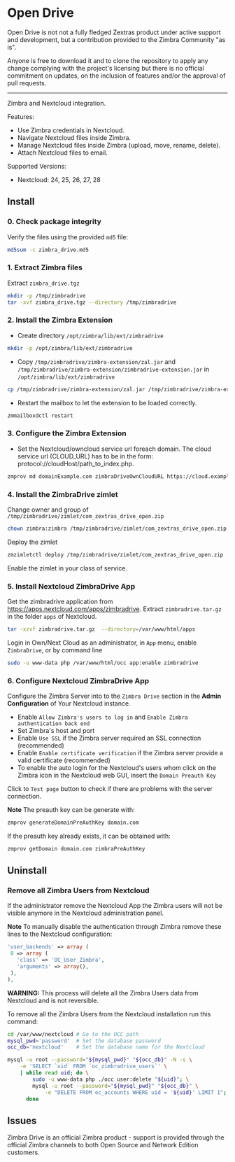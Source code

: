 Open Drive
============

Open Drive is not not a fully fledged Zextras product under active support and development, but a contribution provided to the Zimbra Community "as is". 

Anyone is free to download it and to clone the repository to apply any change complying with the project's licensing but there is no official commitment on updates, on the inclusion of features and/or the approval of pull requests. 

---
 

Zimbra and Nextcloud integration.

Features:
- Use Zimbra credentials in Nextcloud.
- Navigate Nextcloud files inside Zimbra.
- Manage Nextcloud files inside Zimbra (upload, move, rename, delete).
- Attach Nextcloud files to email.

Supported Versions:
- Nextcloud: 24, 25, 26, 27, 28

## Install

### 0. Check package integrity
Verify the files using the provided `md5` file:
```bash
md5sum -c zimbra_drive.md5
```

### 1. Extract Zimbra files
Extract `zimbra_drive.tgz`
```bash
mkdir -p /tmp/zimbradrive
tar -xvf zimbra_drive.tgz --directory /tmp/zimbradrive
```

### 2. Install the Zimbra Extension
- Create directory `/opt/zimbra/lib/ext/zimbradrive`
```bash
mkdir -p /opt/zimbra/lib/ext/zimbradrive
```
- Copy `/tmp/zimbradrive/zimbra-extension/zal.jar` and `/tmp/zimbradrive/zimbra-extension/zimbradrive-extension.jar` in `/opt/zimbra/lib/ext/zimbradrive`
```bash
cp /tmp/zimbradrive/zimbra-extension/zal.jar /tmp/zimbradrive/zimbra-extension/zimbradrive-extension.jar /opt/zimbra/lib/ext/zimbradrive
```
- Restart the mailbox to let the extension to be loaded correctly.
```bash
zmmailboxdctl restart
```

### 3. Configure the Zimbra Extension
- Set the Nextcloud/owncloud service url foreach domain. The cloud service url (CLOUD_URL) has to be in the form: protocol://cloudHost/path_to_index.php.
```bash
zmprov md domainExample.com zimbraDriveOwnCloudURL https://cloud.example.com/index.php
```

### 4. Install the ZimbraDrive zimlet
Change owner and group of `/tmp/zimbradrive/zimlet/com_zextras_drive_open.zip`
```bash
chown zimbra:zimbra /tmp/zimbradrive/zimlet/com_zextras_drive_open.zip
```
Deploy the zimlet
```bash
zmzimletctl deploy /tmp/zimbradrive/zimlet/com_zextras_drive_open.zip
```
Enable the zimlet in your class of service.

### 5. Install Nextcloud ZimbraDrive App
Get the zimbradrive application from https://apps.nextcloud.com/apps/zimbradrive.
Extract `zimbradrive.tar.gz` in the folder `apps` of Nextcloud.
```bash
tar -xzvf zimbradrive.tar.gz  --directory=/var/www/html/apps
```
Login in Own/Next Cloud as an administrator, in `App` menu, enable `ZimbraDrive`, or by command line
```bash
sudo -u www-data php /var/www/html/occ app:enable zimbradrive
```

### 6. Configure Nextcloud ZimbraDrive App
Configure the Zimbra Server into to the `Zimbra Drive` section in the **Admin Configuration** of Your Nextcloud instance.

- Enable `Allow Zimbra's users to log in` and `Enable Zimbra authentication back end`
- Set Zimbra's host and port
- Enable `Use SSL` if the Zimbra server required an SSL connection (recommended)
- Enable `Enable certificate verification` if the Zimbra server provide a valid certificate (recommended)
- To enable the auto login for the Nextcloud's users whom click on the Zimbra icon in the Nextcloud web GUI, insert the `Domain Preauth Key`

Click to `Test page` button to check if there are problems with the server connection.

**Note**
The preauth key can be generate with:
```bash
zmprov generateDomainPreAuthKey domain.com
```
If the preauth key already exists, it can be obtained with:
```bash
zmprov getDomain domain.com zimbraPreAuthKey
```
## Uninstall

### Remove all Zimbra Users from Nextcloud

If the administrator remove the Nextcloud App the Zimbra users will not be visible anymore in the
Nextcloud administration panel.

**Note** To manually disable the authentication through Zimbra remove these lines to the Nextcloud configuration:
```php
'user_backends' => array (
 0 => array (
   'class' => 'OC_User_Zimbra',
   'arguments' => array(),
 ),
),
```

**WARNING:** This process will delete all the Zimbra Users data from Nextcloud and is not reversible.

To remove all the Zimbra Users from the Nextcloud installation run this command:
```bash
cd /var/www/nextcloud # Go to the OCC path
mysql_pwd='password'  # Set the database password
occ_db='nextcloud'    # Set the database name for the Nextcloud

mysql -u root --password="${mysql_pwd}" "${occ_db}" -N -s \
    -e 'SELECT `uid` FROM `oc_zimbradrive_users`' \
    | while read uid; do \
        sudo -u www-data php ./occ user:delete "${uid}"; \
        mysql -u root --password="${mysql_pwd}" "${occ_db}" \
            -e "DELETE FROM oc_accounts WHERE uid = '${uid}' LIMIT 1"; \
      done
```

## Issues
Zimbra Drive is an official Zimbra product - support is provided through the official Zimbra channels to both Open Source and Network Edition customers.
